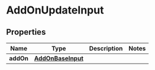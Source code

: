 

# AddOnUpdateInput


## Properties

| Name | Type | Description | Notes |
|------------ | ------------- | ------------- | -------------|
|**addOn** | [**AddOnBaseInput**](AddOnBaseInput.md) |  |  |



